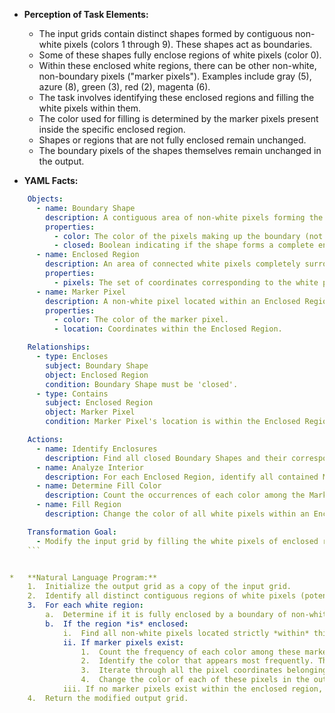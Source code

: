 *   **Perception of Task Elements:**
    *   The input grids contain distinct shapes formed by contiguous non-white pixels (colors 1 through 9). These shapes act as boundaries.
    *   Some of these shapes fully enclose regions of white pixels (color 0).
    *   Within these enclosed white regions, there can be other non-white, non-boundary pixels ("marker pixels"). Examples include gray (5), azure (8), green (3), red (2), magenta (6).
    *   The task involves identifying these enclosed regions and filling the white pixels within them.
    *   The color used for filling is determined by the marker pixels present inside the specific enclosed region.
    *   Shapes or regions that are not fully enclosed remain unchanged.
    *   The boundary pixels of the shapes themselves remain unchanged in the output.

*   **YAML Facts:**
    
```yaml
    Objects:
      - name: Boundary Shape
        description: A contiguous area of non-white pixels forming the outer edge of a potential enclosure.
        properties:
          - color: The color of the pixels making up the boundary (not white).
          - closed: Boolean indicating if the shape forms a complete enclosure around an area of white pixels.
      - name: Enclosed Region
        description: An area of connected white pixels completely surrounded by a Boundary Shape.
        properties:
          - pixels: The set of coordinates corresponding to the white pixels within the region.
      - name: Marker Pixel
        description: A non-white pixel located within an Enclosed Region, distinct from the Boundary Shape pixels.
        properties:
          - color: The color of the marker pixel.
          - location: Coordinates within the Enclosed Region.

    Relationships:
      - type: Encloses
        subject: Boundary Shape
        object: Enclosed Region
        condition: Boundary Shape must be 'closed'.
      - type: Contains
        subject: Enclosed Region
        object: Marker Pixel
        condition: Marker Pixel's location is within the Enclosed Region's pixels.

    Actions:
      - name: Identify Enclosures
        description: Find all closed Boundary Shapes and their corresponding Enclosed Regions.
      - name: Analyze Interior
        description: For each Enclosed Region, identify all contained Marker Pixels.
      - name: Determine Fill Color
        description: Count the occurrences of each color among the Marker Pixels within an Enclosed Region. The color with the highest count becomes the Fill Color for that region. (Assumption: Ties are handled, though not explicitly shown how in examples. Let's assume the most frequent color is unique based on examples). If no Marker Pixels exist, the region is not filled.
      - name: Fill Region
        description: Change the color of all white pixels within an Enclosed Region to its determined Fill Color.

    Transformation Goal:
      - Modify the input grid by filling the white pixels of enclosed regions based on the most frequent color of the marker pixels found within each region.
    ```


*   **Natural Language Program:**
    1.  Initialize the output grid as a copy of the input grid.
    2.  Identify all distinct contiguous regions of white pixels (potential enclosed regions).
    3.  For each white region:
        a.  Determine if it is fully enclosed by a boundary of non-white pixels. Check if any white pixel in the region can reach the grid edge by moving only through white pixels. If it can reach the edge, the region is not enclosed.
        b.  If the region *is* enclosed:
            i.  Find all non-white pixels located strictly *within* this enclosed white region (these are the "marker pixels"). Ignore the boundary pixels themselves.
            ii. If marker pixels exist:
                1.  Count the frequency of each color among these marker pixels.
                2.  Identify the color that appears most frequently. This is the `fill_color`.
                3.  Iterate through all the pixel coordinates belonging to the enclosed white region.
                4.  Change the color of each of these pixels in the output grid to the `fill_color`.
            iii. If no marker pixels exist within the enclosed region, leave the region unchanged (it remains white).
    4.  Return the modified output grid.